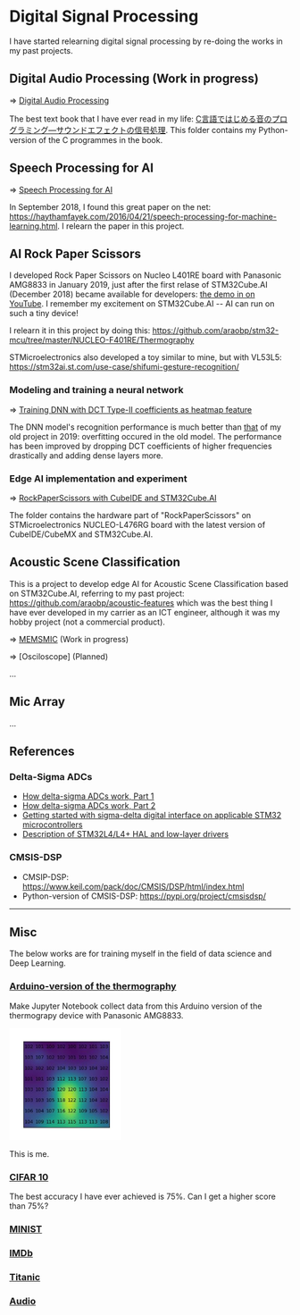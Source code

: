 # Digital Signal Processing

I have started relearning digital signal processing by re-doing the works in my past projects.

## Digital Audio Processing (Work in progress)

=> [Digital Audio Processing](DigitalAudioProcessing)

The best text book that I have ever read in my life: [C言語ではじめる音のプログラミング―サウンドエフェクトの信号処理](https://www.ohmsha.co.jp/book/9784274206504/). This folder contains my Python-version of the C programmes in the book.

## Speech Processing for AI

=> [Speech Processing for AI](SpeechProcessing)

In September 2018, I found this great paper on the net: https://haythamfayek.com/2016/04/21/speech-processing-for-machine-learning.html. I relearn the paper in this project.

## AI Rock Paper Scissors

I developed Rock Paper Scissors on Nucleo L401RE board with Panasonic AMG8833 in January 2019, just after the first relase of STM32Cube.AI (December 2018) became available for developers: [the demo in on YouTube](https://www.youtube.com/shorts/d6OYSllaVEs). I remember my excitement on STM32Cube.AI -- AI can run on such a tiny device!

I relearn it in this project by doing this: https://github.com/araobp/stm32-mcu/tree/master/NUCLEO-F401RE/Thermography

STMicroelectronics also developed a toy similar to mine, but with VL53L5: https://stm32ai.st.com/use-case/shifumi-gesture-recognition/

### Modeling and training a neural network 

=> [Training DNN with DCT Type-II coefficients as heatmap feature](RockPaperScissors)

The DNN model's recognition performance is much better than [that](https://github.com/araobp/stm32-mcu/blob/master/NUCLEO-F401RE/Thermography/tensorflow/rock_paper_scissors_dct.ipynb) of my old project in 2019: overfitting occured in the old model. The performance has been improved by dropping DCT coefficients of higher frequencies drastically and adding dense layers more.

### Edge AI implementation and experiment 

=> [RockPaperScissors with CubeIDE and STM32Cube.AI](STM32/RockPaperScissors.md)

The folder contains the hardware part of "RockPaperScissors" on STMicroelectronics NUCLEO-L476RG board with the latest version of CubeIDE/CubeMX and STM32Cube.AI.

## Acoustic Scene Classification

This is a project to develop edge AI for Acoustic Scene Classification based on STM32Cube.AI, referring to my past project: https://github.com/araobp/acoustic-features which was the best thing I have ever developed in my carrier as an ICT engineer, although it was my hobby project (not a commercial product).

=> [MEMSMIC](STM32/MEMSMIC.md) (Work in progress)

=> [Osciloscope] (Planned)

...

## Mic Array

...

## References

### Delta-Sigma ADCs

- [How delta-sigma ADCs work, Part 1](https://www.ti.com/lit/an/slyt423a/slyt423a.pdf?ts=1694396702991)
- [How delta-sigma ADCs work, Part 2](https://www.ti.com/lit/an/slyt438/slyt438.pdf?ts=1694411423855)
- [Getting started with sigma-delta digital interface
on applicable STM32 microcontrollers](https://www.st.com/resource/en/application_note/an4990-getting-started-with-sigmadelta-digital-interface-on-applicable-stm32-microcontrollers-stmicroelectronics.pdf)
- [Description of STM32L4/L4+ HAL and low-layer drivers](https://www.st.com/resource/en/user_manual/um1884-description-of-stm32l4l4-hal-and-lowlayer-drivers-stmicroelectronics.pdf)

### CMSIS-DSP

- CMSIP-DSP: https://www.keil.com/pack/doc/CMSIS/DSP/html/index.html
- Python-version of CMSIS-DSP: https://pypi.org/project/cmsisdsp/

---
## Misc

The below works are for training myself in the field of data science and Deep Learning.

### [Arduino-version of the thermography](misc/Arduino)

Make Jupyter Notebook collect data from this Arduino version of the thermograpy device with Panasonic AMG8833.

<img src='doc/me.jpg' width=200>

This is me.

### [CIFAR 10](misc/CIFAR10)

The best accuracy I have ever achieved is 75%. Can I get a higher score than 75%?

### [MINIST](misc/MNIST)

### [IMDb](misc/IMDb)

### [Titanic](misc/Titanic)

### [Audio](misc/Audio)
